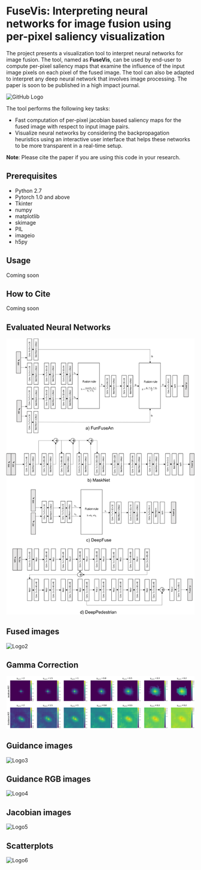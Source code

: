 # FuseVis: Interpreting neural networks for image fusion using per-pixel saliency visualization
The project presents a visualization tool to interpret neural networks for image fusion. The tool, named as **FuseVis**, can be used by end-user to compute per-pixel saliency maps that examine the influence of the input image pixels on each pixel of the fused image. The tool can also be adapted to interpret any deep neural network that involves image processing. The paper is soon to be published in a high impact journal.

![GitHub Logo](/docs/Tool.png)


The tool performs the following key tasks:

*  Fast computation of per-pixel jacobian based saliency maps for the fused image with respect to input image pairs.
*  Visualize neural networks by considering the backpropagation heuristics using an interactive user interface that helps these networks to be more transparent in a real-time setup.

**Note**: Please cite the paper if you are using this code in your research.

## Prerequisites
* Python 2.7
* Pytorch 1.0 and above
* Tkinter
* numpy
* matplotlib
* skimage
* PIL
* imageio
* h5py

## Usage
Coming soon

## How to Cite
Coming soon

## Evaluated Neural Networks
![Logo1](/docs/Networks.png)

## Fused images
![Logo2](/docs/Fused.png)

## Gamma Correction
![Logo2](/docs/Gamma_correction.png)

## Guidance images
![Logo3](/docs/Guidance_images.png)

## Guidance RGB images
![Logo4](/docs/Guidance_RGB_images.png)

## Jacobian images
![Logo5](/docs/Jacobian_images.png)

## Scatterplots
![Logo6](/docs/Scatterplots.png)



